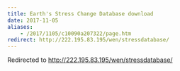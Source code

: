 ```yaml
---
title: Earth's Stress Change Database download
date: 2017-11-05
aliases:
    - /2017/1105/c10090a207322/page.htm
redirect: http://222.195.83.195/wen/stressdatabase/
---
```


Redirected to http://222.195.83.195/wen/stressdatabase/